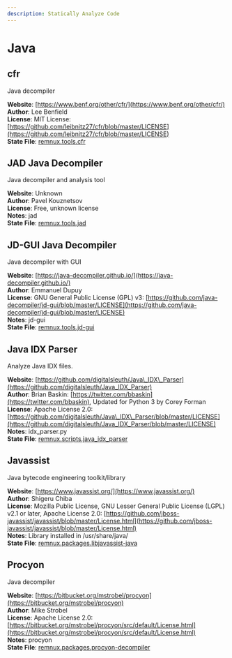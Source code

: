 ```yaml
---
description: Statically Analyze Code
---
```


# Java

## cfr

Java decompiler

**Website**: [https://www.benf.org/other/cfr/](https://www.benf.org/other/cfr/)  
**Author**: Lee Benfield  
**License**: MIT License: [https://github.com/leibnitz27/cfr/blob/master/LICENSE](https://github.com/leibnitz27/cfr/blob/master/LICENSE)  
**State File**: [remnux.tools.cfr](https://github.com/REMnux/salt-states/blob/master/./remnux/tools/cfr.sls)

## JAD Java Decompiler

Java decompiler and analysis tool

**Website**: Unknown  
**Author**: Pavel Kouznetsov  
**License**: Free, unknown license  
**Notes**: jad  
**State File**: [remnux.tools.jad](https://github.com/REMnux/salt-states/blob/master/./remnux/tools/jad.sls)

## JD-GUI Java Decompiler

Java decompiler with GUI

**Website**: [https://java-decompiler.github.io/](https://java-decompiler.github.io/)  
**Author**: Emmanuel Dupuy  
**License**: GNU General Public License \(GPL\) v3: [https://github.com/java-decompiler/jd-gui/blob/master/LICENSE](https://github.com/java-decompiler/jd-gui/blob/master/LICENSE)  
**Notes**: jd-gui  
**State File**: [remnux.tools.jd-gui](https://github.com/REMnux/salt-states/blob/master/./remnux/tools/jd-gui.sls)

## Java IDX Parser

Analyze Java IDX files.

**Website**: [https://github.com/digitalsleuth/Java\_IDX\_Parser](https://github.com/digitalsleuth/Java_IDX_Parser)  
**Author**: Brian Baskin: [https://twitter.com/bbaskin](https://twitter.com/bbaskin), Updated for Python 3 by Corey Forman  
**License**: Apache License 2.0: [https://github.com/digitalsleuth/Java\_IDX\_Parser/blob/master/LICENSE](https://github.com/digitalsleuth/Java_IDX_Parser/blob/master/LICENSE)  
**Notes**: idx\_parser.py  
**State File**: [remnux.scripts.java\_idx\_parser](https://github.com/REMnux/salt-states/blob/master/./remnux/scripts/java_idx_parser.sls)

## Javassist

Java bytecode engineering toolkit/library

**Website**: [https://www.javassist.org/](https://www.javassist.org/)  
**Author**: Shigeru Chiba  
**License**: Mozilla Public License, GNU Lesser General Public License \(LGPL\) v2.1 or later, Apache License 2.0: [https://github.com/jboss-javassist/javassist/blob/master/License.html](https://github.com/jboss-javassist/javassist/blob/master/License.html)  
**Notes**: Library installed in /usr/share/java/  
**State File**: [remnux.packages.libjavassist-java](https://github.com/REMnux/salt-states/blob/master/./remnux/packages/libjavassist-java.sls)

## Procyon

Java decompiler

**Website**: [https://bitbucket.org/mstrobel/procyon](https://bitbucket.org/mstrobel/procyon)  
**Author**: Mike Strobel  
**License**: Apache License 2.0: [https://bitbucket.org/mstrobel/procyon/src/default/License.html](https://bitbucket.org/mstrobel/procyon/src/default/License.html)  
**Notes**: procyon  
**State File**: [remnux.packages.procyon-decompiler](https://github.com/REMnux/salt-states/blob/master/./remnux/packages/procyon-decompiler.sls)

